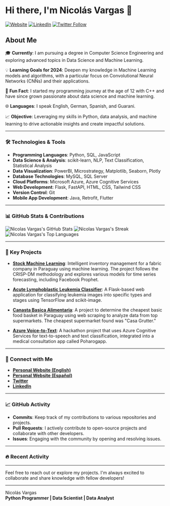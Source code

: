 # Hi there, I'm Nicolás Vargas 👋 

[![Website](https://img.shields.io/website?label=My%20Website&style=for-the-badge&url=https%3A%2F%2Fnicolasvargaszz.github.io%2Fcv-page%2F)](https://nicolasvargaszz.github.io/cv-page/)
[![LinkedIn](https://img.shields.io/badge/LinkedIn-%230077B5.svg?&style=for-the-badge&logo=linkedin&logoColor=white)](https://www.linkedin.com/in/nicol%C3%A1s-vargas-41bb67253/)
[![Twitter Follow](https://img.shields.io/twitter/follow/nicoelingeniero?color=1DA1F2&logo=twitter&style=for-the-badge)](https://twitter.com/nicoelingeniero)

## About Me

🎓 **Currently**: I am pursuing a degree in Computer Science Engineering and exploring advanced topics in Data Science and Machine Learning.

💡 **Learning Goals for 2024**: Deepen my knowledge in Machine Learning models and algorithms, with a particular focus on Convolutional Neural Networks (CNNs) and their applications.

🌟 **Fun Fact**: I started my programming journey at the age of 12 with C++ and have since grown passionate about data science and machine learning.

🌐 **Languages**: I speak English, German, Spanish, and Guarani.

📈 **Objective**: Leveraging my skills in Python, data analysis, and machine learning to drive actionable insights and create impactful solutions.

---

### 🛠️ Technologies & Tools

- **Programming Languages**: Python, SQL, JavaScript
- **Data Science & Analysis**: scikit-learn, NLP, Text Classification, Statistical Analysis
- **Data Visualization**: PowerBI, Microstrategy, Matplotlib, Seaborn, Plotly
- **Database Technologies**: MySQL, SQL Server
- **Cloud Platforms**: Microsoft Azure, Azure Cognitive Services
- **Web Development**: Flask, FastAPI, HTML, CSS, Tailwind CSS
- **Version Control**: Git
- **Mobile App Development**: Java, Retrofit, Flutter

---

### 📊 GitHub Stats & Contributions

![Nicolas Vargas's GitHub Stats](https://github-readme-stats.vercel.app/api?username=nicolasvargaszz&theme=vue-dark&show_icons=true&hide_border=true&count_private=true)
![Nicolas Vargas's Streak](https://github-readme-streak-stats.herokuapp.com/?user=nicolasvargaszz&theme=vue-dark&hide_border=true)
![Nicolas Vargas's Top Languages](https://github-readme-stats.vercel.app/api/top-langs/?username=nicolasvargaszz&theme=vue-dark&show_icons=true&hide_border=true&layout=compact)

---

### 📂 Key Projects

- **[Stock Machine Learning](https://github.com/nicolasvargaszz/stock-MachineLearning)**: Intelligent inventory management for a fabric company in Paraguay using machine learning. The project follows the CRISP-DM methodology and explores various models for time series forecasting, including Facebook Prophet.

- **[Acute Lymphoblastic Leukemia Classifier](https://github.com/nicolasvargaszz/acute-lymphoblastic-leukemia-classifier)**: A Flask-based web application for classifying leukemia images into specific types and stages using TensorFlow and scikit-image.

- **[Canasta Basica Alimentaria](https://github.com/nicolasvargaszz/Canasta-Basica-Alimentaria)**: A project to determine the cheapest basic food basket in Paraguay using web scraping to analyze data from top supermarkets. The cheapest supermarket found was "Casa Grutter."

- **[Azure Voice-to-Text](https://github.com/nicolasvargaszz/Azure-Voice-to-Text)**: A hackathon project that uses Azure Cognitive Services for text-to-speech and text classification, integrated into a medical consultation app called Poharogapp.

---

### 💬 Connect with Me

- **[Personal Website (English)](https://nicolasvargaszz.github.io/cv-page/)**
- **[Personal Website (Español)](https://nicolasvargaszz.github.io/Cv-Page-Spanish/index.html)**
- **[Twitter](https://twitter.com/nicoelingeniero)**
- **[LinkedIn](https://www.linkedin.com/in/nicol%C3%A1s-vargas-41bb67253/)**

---

### 📈 GitHub Activity

- **Commits**: Keep track of my contributions to various repositories and projects.
- **Pull Requests**: I actively contribute to open-source projects and collaborate with other developers.
- **Issues**: Engaging with the community by opening and resolving issues.

---

### 🔥 Recent Activity

<!--START_SECTION:activity-->
<!--END_SECTION:activity-->

---

Feel free to reach out or explore my projects. I'm always excited to collaborate and share knowledge with fellow developers!

---

Nicolás Vargas  
**Python Programmer | Data Scientist | Data Analyst**
